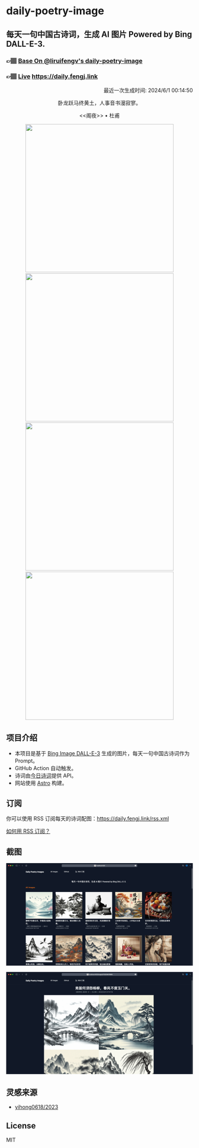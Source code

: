 
# daily-poetry-image

## 每天一句中国古诗词，生成 AI 图片 Powered by Bing DALL-E-3.

### 👉🏽 [Base On @liruifengv's daily-poetry-image](https://github.com/liruifengv/daily-poetry-image)

### 👉🏽 [Live](https://daily.fengj.link) https://daily.fengj.link

<p align="right">
  最近一次生成时间: 2024/6/1 00:14:50
</p>
<p align="center">
卧龙跃马终黄土，人事音书漫寂寥。
</p>
<p align="center">
<<阁夜>> • 杜甫
</p>
<p align="center">
<img src="https://tse2.mm.bing.net/th/id/OIG2.rNEu7OQ1zal5S0sMnxji" height="400" width="400" />
<img src="https://tse4.mm.bing.net/th/id/OIG2.ZEnHMF9zLv2fPtyGaILi" height="400" width="400" />
<img src="https://tse1.mm.bing.net/th/id/OIG2.Lgg5y.iXJ9YDB7nKZJ_q" height="400" width="400" />
<img src="https://tse3.mm.bing.net/th/id/OIG2.Ka.RE6D09uSaGRHVVIxv" height="400" width="400" />
</p>

## 项目介绍

-   本项目是基于 [Bing Image DALL-E-3](https://www.bing.com/images/create) 生成的图片，每天一句中国古诗词作为 Prompt。
-   GitHub Action 自动触发。
-   诗词由[今日诗词](https://www.jinrishici.com/)提供 API。
-   网站使用 [Astro](https://astro.build) 构建。

## 订阅

你可以使用 RSS 订阅每天的诗词配图：https://daily.fengj.link/rss.xml

[如何用 RSS 订阅？](https://zhuanlan.zhihu.com/p/55026716)

## 截图

![图片列表](./screenshots/Snipaste_2023-12-28_21-00-26.png)

![图片详情](./screenshots/Snipaste_2023-12-28_21-00-53.png)

## 灵感来源

-   [yihong0618/2023](https://github.com/yihong0618/2023)

## License

MIT
